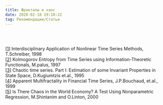 ```yaml
---
title: Фракталы и хаос
date: 2020-02-18 19:10:22
tag: Рекомендации/Статьи
---
```


<br>

   
<p class="references">
             
<br>     
       [<a href="http://www.smartquant.com/references/Chaos/chaos2.pdf">1</a>]
                  Interdisciplinary Application of Nonlinear Time Series
                  Methods, T.Schreiber, 1998
   
<br>     
       [<a href="http://www.smartquant.com/references/Chaos/chaos3.pdf">2</a>]
                  Kolmogorov Entropy from Time Series using
                  Information-Theoretic Functionals, M.palus, 1997
   
<br>     
       [<a href="http://www.smartquant.com/references/Chaos/chaos4.pdf">3</a>]
                  Chaotic time series. Part I: Estimation of some Invariant
                  Properties in State Space, D.Kugiumtzis et.al., 1995
   
<br>     
       [<a href="http://www.smartquant.com/references/Chaos/chaos17.pdf">4</a>]
Apparent Multifractality in Financial Time Series, J.P.Bouchaud, et.al., 1999

<br>     
       [<a href="http://www.smartquant.com/references/Chaos/chaos18.pdf">5</a>]
Is There Chaos in the World Economy? A Test Using Nonparametric Regression,
M.Shintanim and O.Linton, 2000

</p>        
